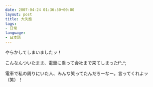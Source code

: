 ```yaml
---
date: 2007-04-24 01:36:50+00:00
layout: post
title: 大失態
tags:
- 日常
language:
- 日本語
---
```


やらかしてしまいましたッ！

こんなんついたまま、電車に乗って会社まで来てしまったf^_^;

電車で私の周りにいた人、みんな笑ってたんだろーなー。言ってくれよッ（笑）！
